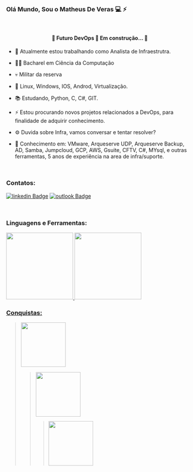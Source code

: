 ###  <p>   <p> Olá Mundo, Sou o Matheus De Veras :computer: :zap:
 <br />		
 
  <h4 align="center"> 
	🚧  Futuro DevOps 🚀 Em construção...  🚧
</h4>
 
 - :briefcase: Atualmente estou trabalhando como Analista de Infraestrutra. 
- 👨‍🎓 Bacharel em Ciência da Computação 
- 💀 Militar da reserva
- 🐧 Linux, Windows, IOS, Androd, Virtualização.
- :books: Estudando, Python, C, C#, GIT.   
- ⚡ Estou procurando novos projetos relacionados a DevOps, para finalidade de adquirir conhecimento. 
- ⚙️ Duvida sobre Infra, vamos conversar e tentar resolver?   

- :triangular_flag_on_post: Conhecimento em: VMware, Arqueserve UDP, Arqueserve Backup, AD, Samba, Jumpcloud, GCP, AWS, Gsuite, CFTV, C#, MYsql, e outras ferramentas, 5 anos de experiência na area de infra/suporte.  
<br />

### Contatos: 
[![linkedin Badge](https://img.shields.io/badge/LinkedIn-0077B5?style=for-the-badge&logo=linkedin&logoColor=white&link=https://www.linkedin.com/in/matheus-de-veras-82a8054a/)](https://www.linkedin.com/in/matheus-de-veras-82a8054a/)
[![outlook Badge](https://img.shields.io/badge/Microsoft_Outlook-0078D4?style=for-the-badge&logo=microsoft-outlook&logoColor=white&link=malito:matheusdeveras@hotmail.com)](malito:matheusdeveras@hotmai.com)
 

<br />

### Linguagens e Ferramentas: 
<div>
  <a href="https://github.com/Veras45">
  <img height="180em" src="https://github-readme-stats.vercel.app/api?username=Veras45&show_icons=true&theme=dark&include_all_commits=true&count_private=true"/>
 <img height="180em" src="https://github-readme-stats.vercel.app/api/top-langs/?username=Veras45&layout=compact&langs_count=7&theme=dark"/>
</div>
	

### Conquistas:	
<blockquote class="badgr-badge" style="font-family: Helvetica, Roboto, &quot;Segoe UI&quot;, Calibri, sans-serif;"><a href="https://api.badgr.io/public/assertions/YewRqtJ9T8u5Y2-OiCcjPg"><img width="120px" height="120px" src="https://api.badgr.io/public/assertions/YewRqtJ9T8u5Y2-OiCcjPg/image"></a><p class="badgr-badge-recipient" style="margin: 0; font-size: 12px; font-style: normal; font-stretch: normal; line-height: 1.67; letter-spacing: normal; text-align: left; color: #555555;"><strong style="font-size: 12px; font-weight: bold; font-style: normal; font-stretch: normal; line-height: 1.67; letter-spacing: normal; text-align: left; color: #000;">
	
<blockquote class="badgr-badge" style="font-family: Helvetica, Roboto, &quot;Segoe UI&quot;, Calibri, sans-serif;"><a href="https://api.badgr.io/public/assertions/I0kwvvhdRkKApY44RFFLtA"><img width="120px" height="120px" src="https://api.badgr.io/public/assertions/I0kwvvhdRkKApY44RFFLtA/image"></a>
	
<blockquote class="badgr-badge" style="font-family: Helvetica, Roboto, &quot;Segoe UI&quot;, Calibri, sans-serif;"><a href="https://api.badgr.io/public/assertions/Q4EZDpBzTB2hmoAbq4tXzQ"><img width="120px" height="120px" src="https://api.badgr.io/public/assertions/Q4EZDpBzTB2hmoAbq4tXzQ/image"></a>
